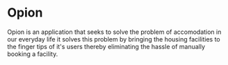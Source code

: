 # Opion

Opion is an application that seeks to solve the problem of accomodation in our everyday life it
solves this problem by bringing the housing facilities to the finger tips of it's users thereby 
eliminating the hassle of manually booking a facility.